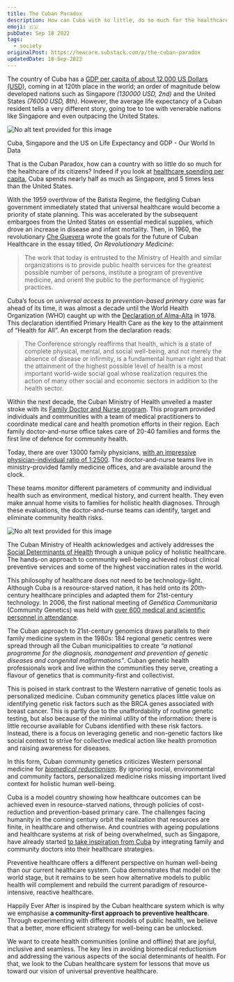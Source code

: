 ```yaml
---
title: The Cuban Paradox
description: How can Cuba with so little, do so much for the healthcare of its citizens? The answer lies in a focus on universal preventive primary care.
emoji: 🇨🇺
pubDate: Sep 18 2022
tags:
  - society
originalPost: https://heacare.substack.com/p/the-cuban-paradox
updatedDate: 18-Sep-2022
---
```


The country of Cuba has a [GDP per capita of about 12,000 US Dollars (USD)](<https://en.wikipedia.org/wiki/List_of_countries_by_GDP_(PPP)_per_capita>), coming in at 120th place in the world; an order of magnitude below developed nations such as Singapore _(130000 USD, 2nd)_ and the United States _(76000 USD, 8th)_. However, the average life expectancy of a Cuban resident tells a very different story, going toe to toe with venerable nations like Singapore and even outpacing the United States.

![No alt text provided for this image](https://substackcdn.com/image/fetch/w_1456,c_limit,f_auto,q_auto:good,fl_progressive:steep/https%3A%2F%2Fbucketeer-e05bbc84-baa3-437e-9518-adb32be77984.s3.amazonaws.com%2Fpublic%2Fimages%2Fc08bea16-c7dc-412e-9240-a8d52e60667c_1416x1000.png "No alt text provided for this image")

Cuba, Singapore and the US on Life Expectancy and GDP - Our World In Data

That is the Cuban Paradox, how can a country with so little do so much for the healthcare of its citizens? Indeed if you look at [healthcare spending per capita](https://en.wikipedia.org/wiki/List_of_countries_by_total_health_expenditure_per_capita), Cuba spends nearly half as much as Singapore, and 5 times less than the United States.

With the 1959 overthrow of the Batista Regime, the fledgling Cuban government immediately stated that universal healthcare would become a priority of state planning. This was accelerated by the subsequent embargoes from the United States on essential medical supplies, which drove an increase in disease and infant mortality. Then, in 1960, the revolutionary [Che Guevera](https://en.wikipedia.org/wiki/Che_Guevara) wrote the goals for the future of Cuban Healthcare in the essay titled, _On Revolutionary Medicine_:

> The work that today is entrusted to the Ministry of Health and similar organizations is to provide public health services for the greatest possible number of persons, institute a program of preventive medicine, and orient the public to the performance of hygienic practices.

Cuba’s focus on _universal access to prevention-based primary care_ was far ahead of its time, it was almost a decade until the World Health Organization (WHO) caught up with the [Declaration of Alma-Alta](https://www.who.int/teams/social-determinants-of-health/declaration-of-alma-ata) in 1978. This declaration identified Primary Health Care as the key to the attainment of “Health for All”. An excerpt from the declaration reads:

> The Conference strongly reaffirms that health, which is a state of complete physical, mental, and social well-being, and not merely the absence of disease or infirmity, is a fundamental human right and that the attainment of the highest possible level of health is a most important world-wide social goal whose realization requires the action of many other social and economic sectors in addition to the health sector.

Within the next decade, the Cuban Ministry of Health unveiled a master stroke with its [Family Doctor and Nurse program](https://journalofethics.ama-assn.org/article/health-equity-cuban-style/2021-03). This program provided individuals and communities with a team of medical practitioners to coordinate medical care and health promotion efforts in their region. Each family doctor-and-nurse office takes care of 20-40 families and forms the first line of defence for community health.

Today, there are over 13000 family physicians, [with an impressive physician-individual ratio of 1:2500](https://www.ncbi.nlm.nih.gov/pmc/articles/PMC7586535/). The doctor-and-nurse teams live in ministry-provided family medicine offices, and are available around the clock.

These teams monitor different parameters of community and individual health such as environment, medical history, and current health. They even make annual home visits to families for holistic health diagnoses. Through these evaluations, the doctor-and-nurse teams can identify, target and eliminate community health risks.

![No alt text provided for this image](https://substackcdn.com/image/fetch/w_1456,c_limit,f_auto,q_auto:good,fl_progressive:steep/https%3A%2F%2Fbucketeer-e05bbc84-baa3-437e-9518-adb32be77984.s3.amazonaws.com%2Fpublic%2Fimages%2F421e67b0-2f23-4d05-bf40-098c6d29e511_977x1000.png)

The Cuban Ministry of Health acknowledges and actively addresses the [Social Determinants of Health](https://www.who.int/health-topics/social-determinants-of-health#tab=tab_1) through a unique policy of holistic healthcare. The hands-on approach to community well-being achieved robust clinical preventive services and some of the highest vaccination rates in the world.

This philosophy of healthcare does not need to be technology-light. Although Cuba is a resource-starved nation, it has held onto its 20th-century healthcare principles and adapted them for 21st-century technology. In 2006, the first national meeting of _Genética Communitaria_ (Community Genetics) was held with [over 600 medical and scientific personnel in attendance](https://www.ncbi.nlm.nih.gov/pmc/articles/PMC4430045/).

The Cuban approach to 21st-century genomics draws parallels to their family medicine system in the 1980s: 184 regional genetic centres were spread through all the Cuban municipalities to create _“a national programme for the diagnosis, management and prevention of genetic diseases and congenital malformations”_. Cuban genetic health professionals work and live within the communities they serve, creating a flavour of genetics that is community-first and collectivist.

This is poised in stark contrast to the Western narrative of genetic tools as personalized medicine. Cuban community genetics places little value on identifying genetic risk factors such as the BRCA genes associated with breast cancer. This is partly due to the unaffordability of routine genetic testing, but also because of the minimal utility of the information: there is little recourse available for Cubans identified with these risk factors. Instead, there is a focus on leveraging genetic and non-genetic factors like social context to strive for collective medical action like health promotion and raising awareness for diseases.

In this form, Cuban community genetics criticizes Western personal medicine for _[biomedical reductionism](https://www.ncbi.nlm.nih.gov/pmc/articles/PMC4430045/)_. By ignoring social, environmental and community factors, personalized medicine risks missing important lived context for holistic human well-being.

Cuba is a model country showing how healthcare outcomes can be achieved even in resource-starved nations, through policies of cost-reduction and prevention-based primary care. The challenges facing humanity in the coming century orbit the realization that resources are finite, in healthcare and otherwise. And countries with ageing populations and healthcare systems at risk of being overwhelmed, such as Singapore, have already started [to take inspiration from Cuba](https://www.straitstimes.com/singapore/politics/budget-debate-push-to-get-singapore-residents-paired-with-gps-from-2023) by integrating family and community doctors into their healthcare strategies.

Preventive healthcare offers a different perspective on human well-being than our current healthcare system. Cuba demonstrates that model on the world stage, but it remains to be seen how alternative models to public health will complement and rebuild the current paradigm of resource-intensive, reactive healthcare.

Happily Ever After is inspired by the Cuban healthcare system which is why we emphasise **a community-first approach to preventive healthcare**. Through experimenting with different models of public health, we believe that a better, more efficient strategy for well-being can be unlocked.

We want to create health communities (online and offline) that are joyful, inclusive and seamless. The key lies in avoiding biomedical reductionism and addressing the various aspects of the social determinants of health. For that, we look to the Cuban healthcare system for lessons that move us toward our vision of universal preventive healthcare.
